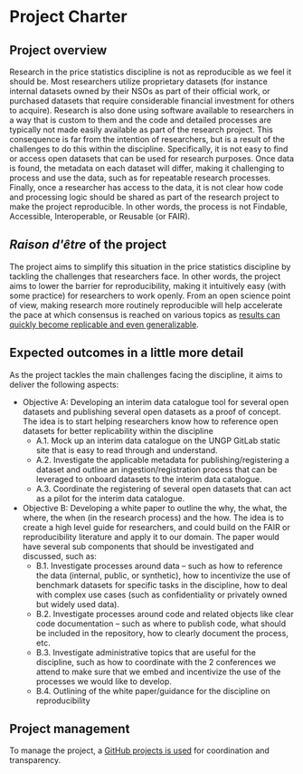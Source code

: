 # Project Charter

## Project overview

Research in the price statistics discipline is not as reproducible as we feel it should be. Most researchers utilize proprietary datasets (for instance internal datasets owned by their NSOs as part of their official work, or purchased datasets that require considerable financial investment for others to acquire). Research is also done using software available to researchers in a way that is custom to them and the code and detailed processes are typically not made easily available as part of the research project. This consequence is far from the intention of researchers, but is a result of the challenges to do this within the discipline. Specifically, it is not easy to find or access open datasets that can be used for research purposes. Once data is found, the metadata on each dataset will differ, making it challenging to process and use the data, such as for repeatable research processes. Finally, once a researcher has access to the data, it is not clear how code and processing logic should be shared as part of the research project to make the project reproducible. In other words, the process is not Findable, Accessible, Interoperable, or Reusable (or FAIR).

## *Raison d'être* of the project

The project aims to simplify this situation in the price statistics discipline by tackling the challenges that researchers face. In other words, the project aims to lower the barrier for reproducibility, making it intuitively easy (with some practice) for researchers to work openly. From an open science point of view, making research more routinely reproducible will help accelerate the pace at which consensus is reached on various topics as [results can quickly become replicable and even generalizable](https://book.the-turing-way.org/reproducible-research/overview/overview-definitions).

## Expected outcomes in a little more detail

As the project tackles the main challenges facing the discipline, it aims to deliver the following aspects:

-   Objective A: Developing an interim data catalogue tool for several open datasets and publishing several open datasets as a proof of concept. The idea is to start helping researchers know how to reference open datasets for better replicability within the discipline
    -   A.1. Mock up an interim data catalogue on the UNGP GitLab static site that is easy to read through and understand.
    -   A.2. Investigate the applicable metadata for publishing/registering a dataset and outline an ingestion/registration process that can be leveraged to onboard datasets to the interim data catalogue.
    -   A.3. Coordinate the registering of several open datasets that can act as a pilot for the interim data catalogue.
-   Objective B: Developing a white paper to outline the why, the what, the where, the when (in the research process) and the how. The idea is to create a high level guide for researchers, and could build on the FAIR or reproducibility literature and apply it to our domain. The paper would have several sub components that should be investigated and discussed, such as:
    -   B.1. Investigate processes around data – such as how to reference the data (internal, public, or synthetic), how to incentivize the use of benchmark datasets for specific tasks in the discipline, how to deal with complex use cases (such as confidentiality or privately owned but widely used data).
    -   B.2. Investigate processes around code and related objects like clear code documentation – such as where to publish code, what should be included in the repository, how to clearly document the process, etc.
    -   B.3. Investigate administrative topics that are useful for the discipline, such as how to coordinate with the 2 conferences we attend to make sure that we embed and incentivize the use of the processes we would like to develop.
    -   B.4. Outlining of the white paper/guidance for the discipline on reproducibility

## Project management

To manage the project, a [GitHub projects is used](https://github.com/orgs/UN-Task-Team-for-Scanner-Data/projects/1/views/1) for coordination and transparency.